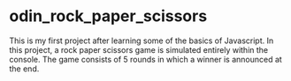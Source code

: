# odin_rock_paper_scissors

This is my first project after learning some of the basics of Javascript. In this project, a rock paper scissors game is simulated entirely
within the console. The game consists of 5 rounds in which a winner is announced at the end.
